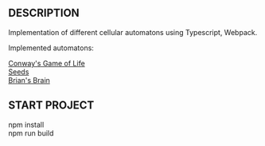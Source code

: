 ## DESCRIPTION

Implementation of different cellular automatons using Typescript, Webpack.

Implemented automatons:

[Conway's Game of Life](https://en.wikipedia.org/wiki/Conway%27s_Game_of_Life)<br>
[Seeds](<https://en.wikipedia.org/wiki/Seeds_(cellular_automaton)>)<br>
[Brian's Brain](https://en.wikipedia.org/wiki/Brian%27s_Brain)

## START PROJECT

npm install<br>
npm run build
